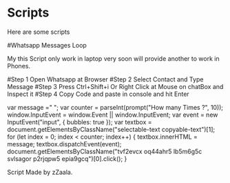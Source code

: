 # Scripts
Here are some scripts

#Whatsapp Messages Loop

My this Script only work in laptop very soon will provide another to work in Phones.

#Step 1
Open Whatsapp at Browser
#Step 2
Select Contact and Type Message 
#Step 3
Press Ctrl+Shift+i Or Right Click at Mouse on chatBox and Inspect it
#Step 4
Copy Code and paste in console and hit Enter
 
var message =" ";
var counter = parseInt(prompt("How many Times ?", 10));
window.InputEvent = window.Event || window.InputEvent;
var event = new InputEvent("input", { bubbles: true });
var textbox = document.getElementsByClassName("selectable-text copyable-text")[1];
for (let index = 0; index < counter; index++) {
  textbox.innerHTML = message;
  textbox.dispatchEvent(event);
  document.getElementsByClassName("tvf2evcx oq44ahr5 lb5m6g5c svlsagor p2rjqpw5 epia9gcq")[0].click();
}

Script Made by zZaala.
